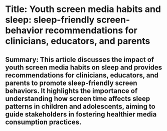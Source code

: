 # Title: Youth screen media habits and sleep: sleep-friendly screen-behavior recommendations for clinicians, educators, and parents

## Summary: This article discusses the impact of youth screen media habits on sleep and provides recommendations for clinicians, educators, and parents to promote sleep-friendly screen behaviors. It highlights the importance of understanding how screen time affects sleep patterns in children and adolescents, aiming to guide stakeholders in fostering healthier media consumption practices.